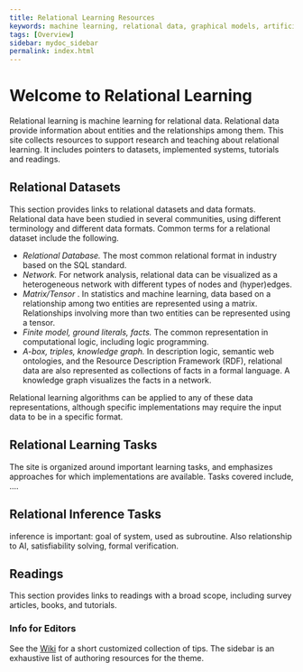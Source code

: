 ```yaml
---
title: Relational Learning Resources
keywords: machine learning, relational data, graphical models, artificial intelligence, relational inference
tags: [Overview]
sidebar: mydoc_sidebar
permalink: index.html
---
```



# Welcome to Relational Learning

Relational learning is machine learning for relational data. Relational data provide information about entities and the relationships among them. This site collects resources to support research and teaching about relational learning. It includes pointers to datasets, implemented systems, tutorials and readings. 


## Relational Datasets

This section provides links to relational datasets and data formats.
Relational data have been studied in several communities, using different terminology and different data formats. Common terms for a relational dataset include the following. 

+ <i> Relational Database. </i> The most common relational format in industry based on the SQL standard.
+ <i> Network. </i> For network analysis, relational data can be visualized as a heterogeneous network with different types of nodes and (hyper)edges. 
+ <i> Matrix/Tensor </i>. In statistics and machine learning, data based on a relationship among two entities are represented using a matrix. Relationships involving more than two entities can be represented using a tensor. 
+ <i> Finite model, ground literals, facts. </i> The common representation in computational logic, including logic programming.
+ <i> A-box, triples, knowledge graph. </i> In description logic, semantic web ontologies, and the Resource Description Framework (RDF), relational data are also represented as collections of facts in a formal language. A knowledge graph visualizes the facts in a network. 

Relational learning algorithms can be applied to any of these data representations, although specific implementations may require the input data to be in a specific format.

## Relational Learning Tasks

The site is organized around important learning tasks, and emphasizes approaches for which implementations are available. Tasks covered include, ....

## Relational Inference Tasks

inference is important: goal of system, used as subroutine. Also relationship to AI, satisfiability solving, formal verification.

## Readings

This section provides links to readings with a broad scope, including survey articles, books, and tutorials. 

### Info for Editors

See the [Wiki](https://github.com/relational-learning/relational-learning.github.io/wiki/Github-Pages-Info) for a short customized collection of tips. The sidebar is an exhaustive list of authoring resources for the theme.


